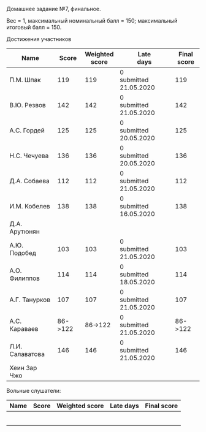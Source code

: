 Домашнее задание №7, финальное.

Вес = 1, максимальный номинальный балл = 150; максимальный итоговый балл = 150.



Достижения участников

| Name            | Score                    | Weighted<br>score        | Late<br>days                | Final<br>score           |
| --------------- | ------------------------ | ------------------------ | --------------------------- | ------------------------ |
| П.М. Шпак       | 119 | 119 | 0<br />submitted 21.05.2020 | 119 |
| В.Ю. Резвов     | 142 | 142 | 0<br />submitted 21.05.2020 | 142 |
| А.С. Гордей     | 125 | 125 | 0<br />submitted 20.05.2020 | 125 |
| Н.С. Чечуева    | 136 | 136 | 0<br />submitted 20.05.2020 | 136 |
| Д.А. Собаева    | 112 | 112 | 0<br />submitted 21.05.2020 | 112 |
| И.М. Кобелев    | 138   | 138               | 0<br />submitted 16.05.2020 | 138 |
| Д.А. Арутюнян   |       |                   |                             |                |
| А.Ю. Подобед    | 103   | 103 | 0<br />submitted 21.05.2020 | 103 |
| А.О. Филиппов   | 114 | 114 | 0<br />submitted 18.05.2020 | 114 |
| А.Г. Танурков   | 107 | 107 | 0<br />submitted 21.05.2020 | 107 |
| А.С. Караваев   | 86->122 | 86->122 | 0<br />submitted 21.05.2020 | 86->122 |
| Л.И. Салаватова | 146 | 146 | 0<br />submitted 21.05.2020 | 146 |
| Хеин Зар Чжо    |       |                   |                             |                |



Вольные слушатели:

| Name         | Score | Weighted score | Late days | Final score |
| ------------ | ----- | -------------- | --------- | ----------- |
|              |       |                |           |             |
|              |       |                |           |             |
|              |       |                |           |             |
|              |       |                |           |             |
|              |       |                |           |             |
|              |       |                |           |             |


